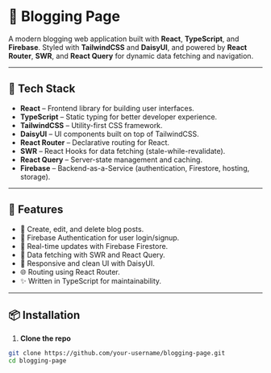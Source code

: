 # 📝 Blogging Page

A modern blogging web application built with **React**, **TypeScript**, and **Firebase**. Styled with **TailwindCSS** and **DaisyUI**, and powered by **React Router**, **SWR**, and **React Query** for dynamic data fetching and navigation.

---

## 🚀 Tech Stack

- **React** – Frontend library for building user interfaces.
- **TypeScript** – Static typing for better developer experience.
- **TailwindCSS** – Utility-first CSS framework.
- **DaisyUI** – UI components built on top of TailwindCSS.
- **React Router** – Declarative routing for React.
- **SWR** – React Hooks for data fetching (stale-while-revalidate).
- **React Query** – Server-state management and caching.
- **Firebase** – Backend-as-a-Service (authentication, Firestore, hosting, storage).

---

## 📁 Features

- 📰 Create, edit, and delete blog posts.
- 🔐 Firebase Authentication for user login/signup.
- 🔎 Real-time updates with Firebase Firestore.
- 💾 Data fetching with SWR and React Query.
- 🎨 Responsive and clean UI with DaisyUI.
- 🌐 Routing using React Router.
- ✨ Written in TypeScript for maintainability.

---

## 📦 Installation

1. **Clone the repo**

```bash
git clone https://github.com/your-username/blogging-page.git
cd blogging-page
